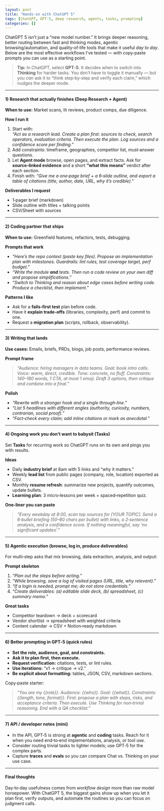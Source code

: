 ```yaml
---
layout: post
title: "Hands‑on with ChatGPT 5"
tags: [ChatGPT, GPT-5, deep research, agents, tasks, prompting]
categories: []
---
```


ChatGPT 5 isn’t just a “new model number.” It brings deeper reasoning, better routing between fast and thinking modes, agentic browsing/automation, and quality‑of‑life tools that make it useful *day to day*. Below are the most effective workflows I’ve tested — with copy‑paste prompts you can use as a starting point.

> **Tip:** In ChatGPT, select **GPT‑5**. It decides when to switch into **Thinking** for harder tasks. You don’t have to toggle it manually — but you *can* ask it to “think step‑by‑step and verify each claim,” which nudges the deeper mode.

---

#### 1) Research that actually finishes (Deep Research + Agent)

**When to use:** Market scans, lit reviews, product comps, due diligence.

**How I run it**
1. Start with:  
   *“Act as a research lead. Create a plan first: sources to check, search operators, evaluation criteria. Then execute the plan. Log sources and a confidence score per finding.”*
2. Add constraints: timeframe, geographies, competitor list, must‑answer questions.
3. Let **Agent mode** browse, open pages, and extract facts. Ask for **source‑linked evidence** and a short **“what this means”** verdict after each section.
4. Finish with: *“Give me a one‑page brief + a 6‑slide outline, and export a table of citations (title, author, date, URL, why it’s credible).”*

**Deliverables I request**
- 1‑pager brief (markdown)
- Slide outline with titles + talking points
- CSV/Sheet with sources

---

#### 2) Coding partner that ships

**When to use:** Greenfield features, refactors, tests, debugging.

**Prompts that work**
- *“Here’s the repo context (paste key files). Propose an implementation plan with milestones. Guardrails: lint rules, test coverage target, perf budget.”*
- *“Write the module **and** tests. Then run a code review on your own diff and propose simplifications.”*
- *“Switch to Thinking and reason about edge cases before writing code. Produce a checklist, then implement.”*

**Patterns I like**
- Ask for a **fails‑first test** plan before code.
- Have it **explain trade‑offs** (libraries, complexity, perf) and commit to one.
- Request a **migration plan** (scripts, rollback, observability).

---

#### 3) Writing that lands

**Use cases:** Emails, briefs, PRDs, blogs, job posts, performance reviews.

**Prompt frame**
> *“Audience: hiring managers in data teams. Goal: book intro calls. Voice: warm, direct, credible. Tone: concrete, no fluff. Constraints: 140–180 words, 1 CTA, at most 1 emoji. Draft 3 options, then critique and combine into a final.”*

**Polish**
- *“Rewrite with a stronger hook and a single through‑line.”*
- *“List 5 headlines with different angles (authority, curiosity, numbers, contrarian, social proof).”*
- *“Fact‑check every claim; add inline citations or mark as anecdotal.”*

---

#### 4) Ongoing work you don’t want to babysit (Tasks)

Set **Tasks** for recurring work so ChatGPT runs on its own and pings you with results.

**Ideas**
- Daily **industry brief** at 8am with 5 links and “why it matters.”
- Weekly **lead list** from public pages (company, role, location) exported as CSV.
- Monthly **resume refresh**: summarize new projects, quantify outcomes, update bullets.
- **Learning plan**: 3 micro‑lessons per week + spaced‑repetition quiz.

**One‑liner you can paste**
> *“Every weekday at 8:00, scan top sources for [YOUR TOPIC]. Send a 6‑bullet briefing (50–80 chars per bullet) with links, a 2‑sentence analysis, and a confidence score. If nothing meaningful, say ‘no significant updates’.”*

---

#### 5) Agentic execution (browse, log in, produce deliverables)

For multi‑step asks that mix browsing, data extraction, analysis, and output:

**Prompt skeleton**
1. *“Plan out the steps before acting.”*
2. *“While browsing, save a log of visited pages (URL, title, why relevant).”*
3. *“If a login is needed, prompt me; do not store credentials.”*
4. *“Create deliverables: (a) editable slide deck, (b) spreadsheet, (c) summary memo.”*

**Great tasks**
- Competitor teardown → deck + scorecard
- Vendor shortlist → spreadsheet with weighted criteria
- Content calendar → CSV + Notion‑ready markdown

---

#### 6) Better prompting in GPT‑5 (quick rules)

- **Set the role, audience, goal, and constraints.**  
- **Ask it to plan first, then execute.**  
- **Request verification:** citations, tests, or lint rules.  
- **Use iterations:** “v1 → critique → v2.”  
- **Be explicit about formatting:** tables, JSON, CSV, markdown sections.  

Copy‑paste starter:

> *“You are my {{role}}. Audience: {{who}}. Goal: {{what}}. Constraints: {{length, tone, format}}. First: propose a plan with steps, risks, and acceptance criteria. Then execute. Use Thinking for non‑trivial reasoning. End with a QA checklist.”*

---

#### 7) API / developer notes (mini)

- In the API, GPT‑5 is strong at **agentic** and **coding** tasks. Reach for it when you need end‑to‑end implementations, analysis, or tool use.  
- Consider routing trivial tasks to lighter models; use GPT‑5 for the complex parts.  
- Capture **traces** and **evals** so you can compare Chat vs. Thinking on your use case.  

---

#### Final thoughts

Day‑to‑day usefulness comes from *workflow design* more than raw model horsepower. With ChatGPT 5, the biggest gains show up when you let it plan first, verify outputs, and automate the routines so you can focus on judgment calls.

